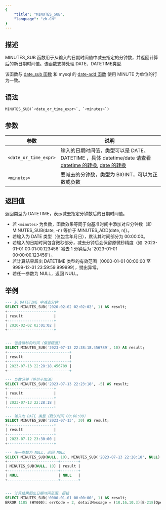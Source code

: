 ```yaml
---
{
    "title": "MINUTES_SUB",
    "language": "zh-CN"
}
---
```


## 描述

MINUTES_SUB 函数用于从输入的日期时间值中减去指定的分钟数，并返回计算后的新日期时间值。该函数支持处理 DATE、DATETIME类型.

该函数与 [date_sub 函数](./date-sub) 和 mysql 的 [date-add 函数](https://dev.mysql.com/doc/refman/8.4/en/date-and-time-functions.html#function_date_add) 使用 MINUTE 为单位的行为一致。

## 语法

```sql
MINUTES_SUB(`<date_or_time_expr>`, `<minutes>`)
```

## 参数

| 参数 | 说明 |
| ---- | ---- |
| ``<date_or_time_expr>`` | 输入的日期时间值，类型可以是 DATE、DATETIME ，具体 datetime/date 请查看 [datetime 的转换](../../../../../current/sql-manual/basic-element/sql-data-types/conversion/datetime-conversion), [date 的转换](../../../../../current/sql-manual/basic-element/sql-data-types/conversion/date-conversion) |
| ``<minutes>`` | 要减去的分钟数，类型为 BIGINT，可以为正数或负数 |

## 返回值


返回类型为 DATETIME，表示减去指定分钟数后的日期时间值。

- 若 `<minutes>` 为负数，函数效果等同于向基准时间中添加对应分钟数（即 MINUTES_SUB(date, -n) 等价于 MINUTES_ADD(date, n)）。
- 若输入为 DATE 类型（仅包含年月日），默认其时间部分为 00:00:00。
- 若输入的日期时间包含微秒部分，减去分钟后会保留原微秒精度（如 '2023-01-01 00:01:00.123456' 减去 1 分钟后为 '2023-01-01 00:00:00.123456'）。
- 若计算结果超出 DATETIME 类型的有效范围（0000-01-01 00:00:00 至 9999-12-31 23:59:59.999999），抛出异常。
- 若任一参数为 NULL，返回 NULL。


## 举例

```sql
--- 从 DATETIME 中减去分钟
SELECT MINUTES_SUB('2020-02-02 02:02:02', 1) AS result;
+---------------------+
| result              |
+---------------------+
| 2020-02-02 02:01:02 |
+---------------------+


--- 包含微秒的时间（保留精度）
SELECT MINUTES_SUB('2023-07-13 22:38:18.456789', 10) AS result;
+----------------------------+
| result                     |
+----------------------------+
| 2023-07-13 22:28:18.456789 |
+----------------------------+

--- 负数分钟（等价于加法）
SELECT MINUTES_SUB('2023-07-13 22:23:18', -5) AS result;
+---------------------+
| result              |
+---------------------+
| 2023-07-13 22:28:18 |
+---------------------+

--- 输入为 DATE 类型（默认时间 00:00:00）
SELECT MINUTES_SUB('2023-07-13', 30) AS result;
+---------------------+
| result              |
+---------------------+
| 2023-07-12 23:30:00 |
+---------------------+

--- 任一参数为 NULL，返回 NULL
SELECT MINUTES_SUB(NULL, 10), MINUTES_SUB('2023-07-13 22:28:18', NULL) AS result;
+-----------------------+--------+
| MINUTES_SUB(NULL, 10) | result |
+-----------------------+--------+
| NULL                  | NULL   |
+-----------------------+--------+


--- 计算结果超出日期时间范围，报错
SELECT MINUTES_SUB('0000-01-01 00:00:00', 1) AS result;
ERROR 1105 (HY000): errCode = 2, detailMessage = (10.16.10.3)[E-218]Operation minutes_add of 0000-01-01 00:00:00, -1 out of range
```
